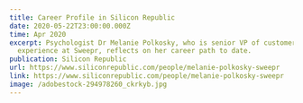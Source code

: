 ```yaml
---
title: Career Profile in Silicon Republic
date: 2020-05-22T23:00:00.000Z
time: Apr 2020
excerpt: Psychologist Dr Melanie Polkosky, who is senior VP of customer
  experience at Sweepr, reflects on her career path to date.
publication: Silicon Republic
url: https://www.siliconrepublic.com/people/melanie-polkosky-sweepr
link: https://www.siliconrepublic.com/people/melanie-polkosky-sweepr
image: /adobestock-294978260_ckrkyb.jpg
---
```

